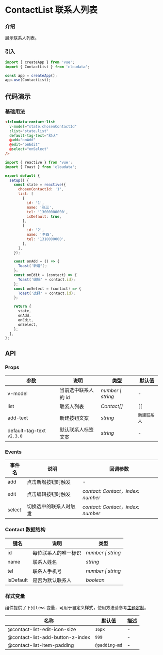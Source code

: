 # ContactList 联系人列表

### 介绍

展示联系人列表。

### 引入

```js
import { createApp } from 'vue';
import { ContactList } from 'cloudata';

const app = createApp();
app.use(ContactList);
```

## 代码演示

### 基础用法

```html
<icloudata-contact-list
  v-model="state.chosenContactId"
  :list="state.list"
  default-tag-text="默认"
  @add="onAdd"
  @edit="onEdit"
  @select="onSelect"
/>
```

```js
import { reactive } from 'vue';
import { Toast } from 'cloudata';

export default {
  setup() {
    const state = reactive({
      chosenContactId: '1',
      list: [
        {
          id: '1',
          name: '张三',
          tel: '13000000000',
          isDefault: true,
        },
        {
          id: '2',
          name: '李四',
          tel: '1310000000',
        },
      ],
    });

    const onAdd = () => {
      Toast('新增');
    };
    const onEdit = (contact) => {
      Toast('编辑' + contact.id);
    };
    const onSelect = (contact) => {
      Toast('选择' + contact.id);
    };

    return {
      state,
      onAdd,
      onEdit,
      onSelect,
    };
  },
};
```

## API

### Props

| 参数 | 说明 | 类型 | 默认值 |
| --- | --- | --- | --- |
| v-model | 当前选中联系人的 id | _number \| string_ | - |
| list | 联系人列表 | _Contact[]_ | `[]` |
| add-text | 新建按钮文案 | _string_ | `新建联系人` |
| default-tag-text `v2.3.0` | 默认联系人标签文案 | _string_ | - |

### Events

| 事件名 | 说明                   | 回调参数                          |
| ------ | ---------------------- | --------------------------------- |
| add    | 点击新增按钮时触发     | -                                 |
| edit   | 点击编辑按钮时触发     | _contact: Contact，index: number_ |
| select | 切换选中的联系人时触发 | _contact: Contact，index: number_ |

### Contact 数据结构

| 键名      | 说明                 | 类型               |
| --------- | -------------------- | ------------------ |
| id        | 每位联系人的唯一标识 | _number \| string_ |
| name      | 联系人姓名           | _string_           |
| tel       | 联系人手机号         | _number \| string_ |
| isDefault | 是否为默认联系人     | _boolean_          |

### 样式变量

组件提供了下列 Less 变量，可用于自定义样式，使用方法请参考[主题定制](#/zh-CN/theme)。

| 名称                             | 默认值        | 描述 |
| -------------------------------- | ------------- | ---- |
| @contact-list-edit-icon-size     | `16px`        | -    |
| @contact-list-add-button-z-index | `999`         | -    |
| @contact-list-item-padding       | `@padding-md` | -    |
